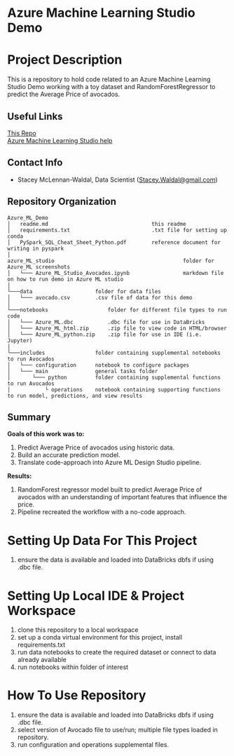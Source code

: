 # Azure Machine Learning Studio Demo

# Project Description
This is a repository to hold code related to an Azure Machine Learning Studio Demo working with a toy dataset and RandomForestRegressor to predict the Average Price of avocados.

## Useful Links
[This Repo](https://github.com/waldals/Azure_ML_Demo)  
[Azure Machine Learning Studio help](https://docs.microsoft.com/en-us/previous-versions/azure/machine-learning/studio-module-reference/)  

## Contact Info
- Stacey McLennan-Waldal, Data Scientist (Stacey.Waldal@gmail.com)

## Repository Organization
```
Azure_ML_Demo
│   readme.md                                 this readme
│   requirements.txt                          .txt file for setting up conda 
│   PySpark_SQL_Cheat_Sheet_Python.pdf        reference document for writing in pyspark
│ 
azure_ML_studio				                            folder for Azure_ML screenshots
│	└─── Azure_ML_Studio_Avocados.ipynb 			    markdown file on how to run demo in Azure ML studio
│  
└───data				    folder for data files
│	└─── avocado.csv 	    .csv file of data for this demo
│
└───notebooks				    folder for different file types to run code
│	└─── Azure_ML.dbc 			.dbc file for use in DataBricks
│	└─── Azure_ML_html.zip 		.zip file to view code in HTML/browser
│	└─── Azure_ML_python.zip 	.zip file for use in IDE (i.e. Jupyter)
│
└───includes			    folder containing supplemental notebooks to run Avocados
│	└─── configuration		notebook to configure packages 
│	└─── main			    general tasks folder
│		└─── python			folder containing supplemental functions to run Avocados
│			└ operations	notebook containing supporting functions to run model, predictions, and view results
```

## Summary
**Goals of this work was to:**
1.	Predict Average Price of avocados using historic data.
2.	Build an accurate prediction model.
3.	Translate code-approach into Azure ML Design Studio pipeline.

**Results:**
1.	RandomForest regressor model built to predict Average Price of avocados with an understanding of important features that influence the price.
2.	Pipeline recreated the workflow with a no-code approach.

# Setting Up Data For This Project
1. ensure the data is available and loaded into DataBricks dbfs if using .dbc file.

# Setting Up Local IDE & Project Workspace
1. clone this repository to a local workspace
2. set up a conda virtual environment for this project, install requirements.txt
3. run data notebooks to create the required dataset or connect to data already available
4. run notebooks within folder of interest

# How To Use Repository
1. ensure the data is available and loaded into DataBricks dbfs if using .dbc file.
2. select version of Avocado file to use/run; multiple file types loaded in repository.
3. run configuration and operations supplemental files.